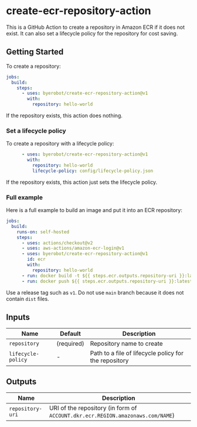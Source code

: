 # create-ecr-repository-action

This is a GitHub Action to create a repository in Amazon ECR if it does not exist.
It can also set a lifecycle policy for the repository for cost saving.


## Getting Started

To create a repository:

```yaml
jobs:
  build:
    steps:
      - uses: byerobot/create-ecr-repository-action@v1
        with:
          repository: hello-world
```

If the repository exists, this action does nothing.


### Set a lifecycle policy

To create a repository with a lifecycle policy:

```yaml
      - uses: byerobot/create-ecr-repository-action@v1
        with:
          repository: hello-world
          lifecycle-policy: config/lifecycle-policy.json
```

If the repository exists, this action just sets the lifecycle policy.


### Full example

Here is a full example to build an image and put it into an ECR repository:

```yaml
jobs:
  build:
    runs-on: self-hosted
    steps:
      - uses: actions/checkout@v2
      - uses: aws-actions/amazon-ecr-login@v1
      - uses: byerobot/create-ecr-repository-action@v1
        id: ecr
        with:
          repository: hello-world
      - run: docker build -t ${{ steps.ecr.outputs.repository-uri }}:latest .
      - run: docker push ${{ steps.ecr.outputs.repository-uri }}:latest
```

Use a release tag such as `v1`.
Do not use `main` branch because it does not contain `dist` files.


## Inputs

| Name | Default | Description
|------|---------|------------
| `repository` | (required) | Repository name to create
| `lifecycle-policy` | - | Path to a file of lifecycle policy for the repository


## Outputs

| Name | Description
|------|------------
| `repository-uri` | URI of the repository (in form of `ACCOUNT.dkr.ecr.REGION.amazonaws.com/NAME`)
